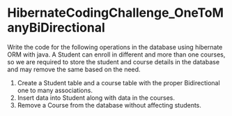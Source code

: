 # HibernateCodingChallenge_OneToManyBiDirectional
Write the code for the following operations in the database using hibernate ORM with java.
A Student can enroll in different and more than one courses, so we are required to store the student and course details in the database and may remove the same based on the need.
1.	Create a Student table and a course table with the proper Bidirectional one to many associations.
2.	Insert data into Student along with data in the courses.
3.	Remove a Course from the database without affecting students.
